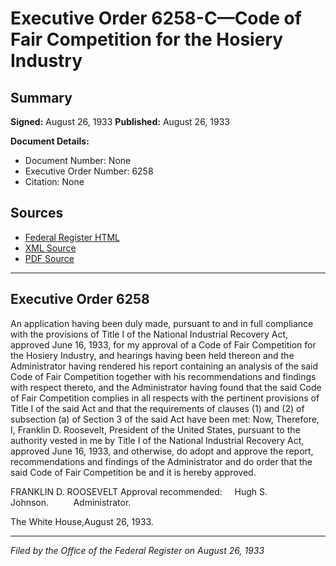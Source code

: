 # Executive Order 6258-C—Code of Fair Competition for the Hosiery Industry

## Summary

**Signed:** August 26, 1933
**Published:** August 26, 1933

**Document Details:**
- Document Number: None
- Executive Order Number: 6258
- Citation: None

## Sources
- [Federal Register HTML](https://www.presidency.ucsb.edu/documents/executive-order-6258-c-code-fair-competition-for-the-hosiery-industry)
- [XML Source](None)
- [PDF Source](None)

---

## Executive Order 6258

An application having been duly made, pursuant to and in full compliance with the provisions of Title I of the National Industrial Recovery Act, approved June 16, 1933, for my approval of a Code of Fair Competition for the Hosiery Industry, and hearings having been held thereon and the Administrator having rendered his report containing an analysis of the said Code of Fair Competition together with his recommendations and findings with respect thereto, and the Administrator having found that the said Code of Fair Competition complies in all respects with the pertinent provisions of Title I of the said Act and that the requirements of clauses (1) and (2) of subsection (a) of Section 3 of the said Act have been met:
Now, Therefore, I, Franklin D. Roosevelt, President of the United States, pursuant to the authority vested in me by Title I of the National Industrial Recovery Act, approved June 16, 1933, and otherwise, do adopt and approve the report, recommendations and findings of the Administrator and do order that the said Code of Fair Competition be and it is hereby approved.

FRANKLIN D. ROOSEVELT
Approval recommended:     Hugh S. Johnson.          Administrator.

The White House,August 26, 1933.

---

*Filed by the Office of the Federal Register on August 26, 1933*
